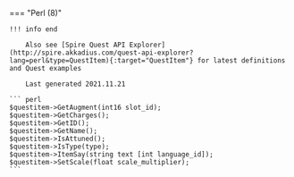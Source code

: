 === "Perl (8)"

    !!! info end

        Also see [Spire Quest API Explorer](http://spire.akkadius.com/quest-api-explorer?lang=perl&type=QuestItem){:target="QuestItem"} for latest definitions and Quest examples

        Last generated 2021.11.21

    ``` perl
    $questitem->GetAugment(int16 slot_id);
    $questitem->GetCharges();
    $questitem->GetID();
    $questitem->GetName();
    $questitem->IsAttuned();
    $questitem->IsType(type);
    $questitem->ItemSay(string text [int language_id]);
    $questitem->SetScale(float scale_multiplier);
    ```
